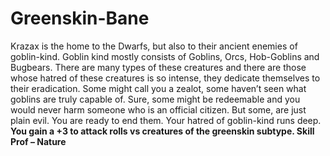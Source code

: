 Greenskin-Bane
==============

Krazax is the home to the Dwarfs, but also to their ancient enemies of goblin-kind. Goblin kind mostly consists of Goblins, Orcs, Hob-Goblins and Bugbears. There are many types of these creatures and there are those whose hatred of these creatures is so intense, they dedicate themselves to their eradication.  Some might call you a zealot, some haven’t seen what goblins are truly capable of. Sure, some might be redeemable and you would never harm someone who is an official citizen. But some, are just plain evil. You are ready to end them.  Your hatred of goblin-kind runs deep. **You gain a +3 to attack rolls vs creatures of the greenskin subtype.  Skill Prof – Nature**
